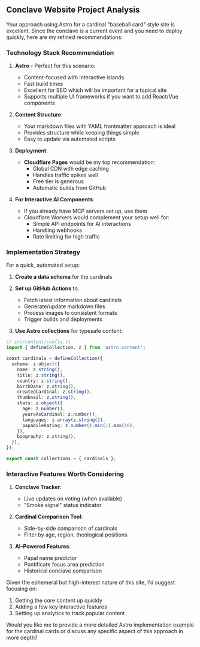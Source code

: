 ## Conclave Website Project Analysis

Your approach using Astro for a cardinal "baseball card" style site is excellent. Since the conclave is a current event and you need to deploy quickly, here are my refined recommendations:

### Technology Stack Recommendation

1. **Astro** - Perfect for this scenario:
   - Content-focused with interactive islands
   - Fast build times
   - Excellent for SEO which will be important for a topical site
   - Supports multiple UI frameworks if you want to add React/Vue components

2. **Content Structure**:
   - Your markdown files with YAML frontmatter approach is ideal
   - Provides structure while keeping things simple
   - Easy to update via automated scripts

3. **Deployment**:
   - **Cloudflare Pages** would be my top recommendation:
     - Global CDN with edge caching
     - Handles traffic spikes well
     - Free tier is generous
     - Automatic builds from GitHub

4. **For Interactive AI Components**:
   - If you already have MCP servers set up, use them
   - Cloudflare Workers would complement your setup well for:
     - Simple API endpoints for AI interactions
     - Handling webhooks
     - Rate limiting for high traffic

### Implementation Strategy

For a quick, automated setup:

1. **Create a data schema** for the cardinals
2. **Set up GitHub Actions** to:
   - Fetch latest information about cardinals
   - Generate/update markdown files
   - Process images to consistent formats
   - Trigger builds and deployments

3. **Use Astro collections** for typesafe content:
```typescript
// src/content/config.ts
import { defineCollection, z } from 'astro:content';

const cardinals = defineCollection({
  schema: z.object({
    name: z.string(),
    title: z.string(),
    country: z.string(),
    birthDate: z.string(),
    createdCardinal: z.string(),
    thumbnail: z.string(),
    stats: z.object({
      age: z.number(),
      yearsAsCardinal: z.number(),
      languages: z.array(z.string()),
      papabileRating: z.number().min(1).max(10),
    }),
    biography: z.string(),
  }),
});

export const collections = { cardinals };
```

### Interactive Features Worth Considering

1. **Conclave Tracker**:
   - Live updates on voting (when available)
   - "Smoke signal" status indicator

2. **Cardinal Comparison Tool**:
   - Side-by-side comparison of cardinals
   - Filter by age, region, theological positions

3. **AI-Powered Features**:
   - Papal name predictor
   - Pontificate focus area prediction
   - Historical conclave comparison

Given the ephemeral but high-interest nature of this site, I'd suggest focusing on:
1. Getting the core content up quickly
2. Adding a few key interactive features
3. Setting up analytics to track popular content

Would you like me to provide a more detailed Astro implementation example for the cardinal cards or discuss any specific aspect of this approach in more depth?
